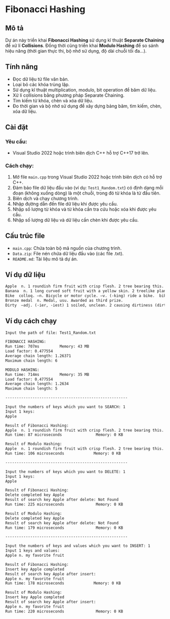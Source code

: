 ﻿# Fibonacci Hashing

## Mô tả
Dự án này triển khai **Fibonacci Hashing** sử dụng kĩ thuật **Separate Chaining** để xử lí **Collisions**. Đồng thời cũng triển khai **Modulo Hashing** để so sánh hiệu năng (thời gian thực thi, bộ nhớ sử dụng, độ dài chuỗi tối đa...).

## Tính năng
- Đọc dữ liệu từ file văn bản.
- Loại bỏ các khóa trùng lặp.
- Sử dụng kĩ thuật multiplication, modulo, bit operation để băm dữ liệu.
- Xử lí collisions bằng phương pháp Separate Chaining.
- Tìm kiếm từ khóa, chèn và xóa dữ liệu.
- Đo thời gian và bộ nhớ sử dụng để xây dựng bảng băm, tìm kiếm, chèn, xóa dữ liệu.

## Cài đặt

### Yêu cầu:
- Visual Studio 2022 hoặc trình biên dịch C++ hỗ trợ C++17 trở lên.

### Cách chạy:
1. Mở file `main.cpp` trong Visual Studio 2022 hoặc trình biên dịch có hỗ trợ C++.
2. Đảm bảo file dữ liệu đầu vào (ví dụ: `Test1_Random.txt`) có định dạng mỗi đoạn (không xuống dòng) là một chuỗi, trong đó từ khóa là từ đầu tiên.
3. Biên dịch và chạy chương trình.
4. Nhập đường dẫn đến file dữ liệu khi được yêu cầu.
5. Nhập số lượng từ khóa và từ khóa cần tra cứu hoặc xóa khi được yêu cầu.
5. Nhập số lượng dữ liệu và dữ liệu cần chèn khi được yêu cầu.


## Cấu trúc file

- `main.cpp`: Chứa toàn bộ mã nguồn của chương trình.
- `Data.zip`: File nén chứa dữ liệu đầu vào (các file .txt).
- `README.md`: Tài liệu mô tả dự án.


## Ví dụ dữ liệu

```txt
Apple  n. 1 roundish firm fruit with crisp flesh. 2 tree bearing this.  apple of one's eye cherished person or thing. [old english]
Banana  n. 1 long curved soft fruit with a yellow skin. 2 treelike plant bearing it.  go bananas slang go mad. [portuguese or spanish, from an african name]
Bike  colloq. —n. Bicycle or motor cycle. —v. (-king) ride a bike.  biker n. [abbreviation]
Bronze medal  n. Medal, usu. Awarded as third prize.
Dirty  —adj. (-ier, -iest) 1 soiled, unclean. 2 causing dirtiness (dirty job).
```

## Ví dụ cách chạy
```txt
Input the path of file: Test1_Random.txt

FIBONACCI HASHING:
Run time: 707ms         Memory: 43 MB
Load factor: 0.477554
Average chain length: 1.26371
Maximum chain length: 6

MODULO HASHING:
Run time: 714ms         Memory: 35 MB
Load factor: 0.477554
Average chain length: 1.2634
Maximum chain length: 5

------------------------------------------------------

Input the numbers of keys which you want to SEARCH: 1
Input 1 keys:
Apple

Result of Fibonacci Hashing:
Apple  n. 1 roundish firm fruit with crisp flesh. 2 tree bearing this.  apple of one's eye cherished person or thing. [old english]
Run time: 87 microseconds               Memory: 0 KB

Result of Modulo Hashing:
Apple  n. 1 roundish firm fruit with crisp flesh. 2 tree bearing this.  apple of one's eye cherished person or thing. [old english]
Run time: 106 microseconds             Memory: 0 KB

------------------------------------------------------

Input the numbers of keys which you want to DELETE: 1
Input 1 keys:
Apple

Result of Fibonacci Hashing:
Delete completed key Apple
Result of search key Apple after delete: Not Found
Run time: 225 microseconds              Memory: 0 KB

Result of Modulo Hashing:
Delete completed key Apple
Result of search key Apple after delete: Not Found
Run time: 179 microseconds              Memory: 0 KB

------------------------------------------------------

Input the numbers of keys and values which you want to INSERT: 1
Input 1 keys and values:
Apple n. my favorite fruit

Result of Fibonacci Hashing:
Insert key Apple completed
Result of search key Apple after insert:
Apple n. my favorite fruit
Run time: 178 microseconds             Memory: 0 KB

Result of Modulo Hashing:
Insert key Apple completed
Result of search key Apple after insert:
Apple n. my favorite fruit
Run time: 220 microseconds              Memory: 0 KB
```
